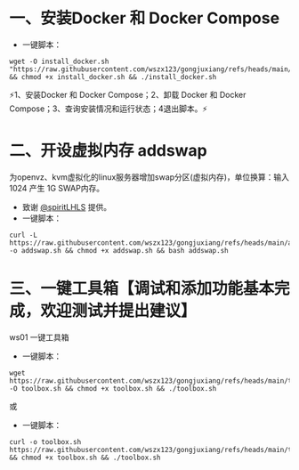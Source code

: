 # 一、安装Docker 和 Docker Compose
- 一键脚本：
```
wget -O install_docker.sh "https://raw.githubusercontent.com/wszx123/gongjuxiang/refs/heads/main/install_docker.sh" && chmod +x install_docker.sh && ./install_docker.sh
```
&#x26A1;1、安装Docker 和 Docker Compose；2、卸载 Docker 和 Docker Compose；3、查询安装情况和运行状态；4退出脚本。&#x26A1;

# 二、开设虚拟内存 addswap
为openvz、kvm虚拟化的linux服务器增加swap分区(虚拟内存)，单位换算：输入 1024 产生 1G SWAP内存。
- 致谢 [@spiritLHLS](https://github.com/spiritLHLS) 提供。
- 一键脚本：
```
curl -L https://raw.githubusercontent.com/wszx123/gongjuxiang/refs/heads/main/addswap.sh -o addswap.sh && chmod +x addswap.sh && bash addswap.sh
```

# 三、一键工具箱【调试和添加功能基本完成，欢迎测试并提出建议】
ws01 一键工具箱
- 一键脚本：
```
wget https://raw.githubusercontent.com/wszx123/gongjuxiang/refs/heads/main/toolbox.sh -O toolbox.sh && chmod +x toolbox.sh && ./toolbox.sh
```
或
- 一键脚本：
```
curl -o toolbox.sh https://raw.githubusercontent.com/wszx123/gongjuxiang/refs/heads/main/toolbox.sh && chmod +x toolbox.sh && ./toolbox.sh
```
